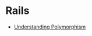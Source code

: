 # Rails
- [Understanding Polymorphism](https://launchschool.com/blog/understanding-polymorphic-associations-in-rails)

